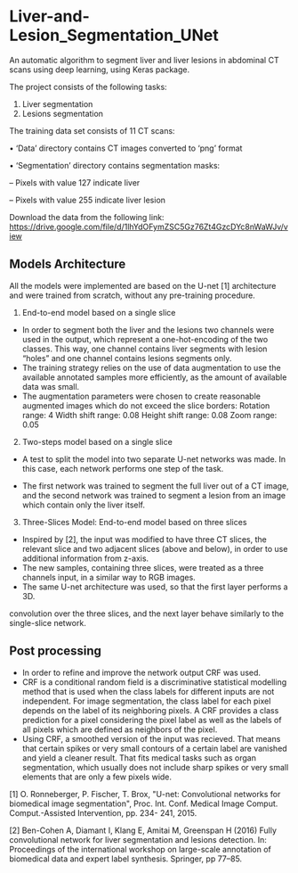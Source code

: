# Liver-and-Lesion_Segmentation_UNet

An automatic algorithm to segment liver and liver lesions in abdominal CT scans using deep learning, using Keras package.

The project consists of the following tasks:
1. Liver segmentation
2. Lesions segmentation

The training data set consists of 11 CT scans:

• ‘Data’ directory contains CT images converted to ‘png’ format

• ‘Segmentation’ directory contains segmentation masks:

– Pixels with value 127 indicate liver

– Pixels with value 255 indicate liver lesion

Download the data from the following link: https://drive.google.com/file/d/1lhYdOFymZSC5Gz76Zt4GzcDYc8nWaWJv/view


## Models Architecture
All the models were implemented are based on the U-net [1] architecture and were trained from
scratch, without any pre-training procedure.

1. End-to-end model based on a single slice
- In order to segment both the liver and the lesions two channels were used in the output, which represent a one-hot-encoding of the two classes. This way, one channel contains liver segments with lesion “holes” and one channel contains lesions segments only.
- The training strategy relies on the use of data augmentation to use the available annotated samples more efficiently, as the amount of available data was small.
- The augmentation parameters were chosen to create reasonable augmented images which do not exceed the slice borders:
  Rotation range: 4
  Width shift range: 0.08
  Height shift range: 0.08
  Zoom range: 0.05

2. Two-steps model based on a single slice
- A test to split the model into two separate U-net networks was made. In this case, each network performs one step of the task.

- The first network was trained to segment the full liver out of a CT image, and the second network was trained to segment a lesion from an image which contain
only the liver itself.

3. Three-Slices Model: End-to-end model based on three slices
- Inspired by [2], the input was modified to have three CT slices, the relevant slice and two adjacent slices (above and below), in order to use additional
information from z-axis.
- The new samples, containing three slices, were treated as a three channels input, in a similar way to RGB images.
- The same U-net architecture was used, so that the first layer performs a 3D.

convolution over the three slices, and the next layer behave similarly to the single-slice network.

## Post processing
- In order to refine and improve the network output CRF was used.
- CRF is a conditional random field is a discriminative statistical modelling method that is used when the class labels for different inputs are not independent. For image
segmentation, the class label for each pixel depends on the label of its neighboring pixels.
A CRF provides a class prediction for a pixel considering the pixel label as well as the labels of all pixels which are defined as neighbors of the pixel.
- Using CRF, a smoothed version of the input was recieved. That means that certain spikes or very small contours of a certain label are vanished and yield a cleaner result. That fits medical tasks such as organ segmentation, which usually does not include sharp spikes or very small elements that are only a few pixels wide.



[1] O. Ronneberger, P. Fischer, T. Brox, "U-net: Convolutional networks for biomedical image segmentation", Proc. Int. Conf. Medical Image Comput. Comput.-Assisted Intervention, pp. 234-
241, 2015.

[2] Ben-Cohen A, Diamant I, Klang E, Amitai M, Greenspan H (2016) Fully convolutional network for liver segmentation and lesions detection. In: Proceedings of the international workshop on large-scale annotation of biomedical data and expert label synthesis. Springer, pp 77–85.
